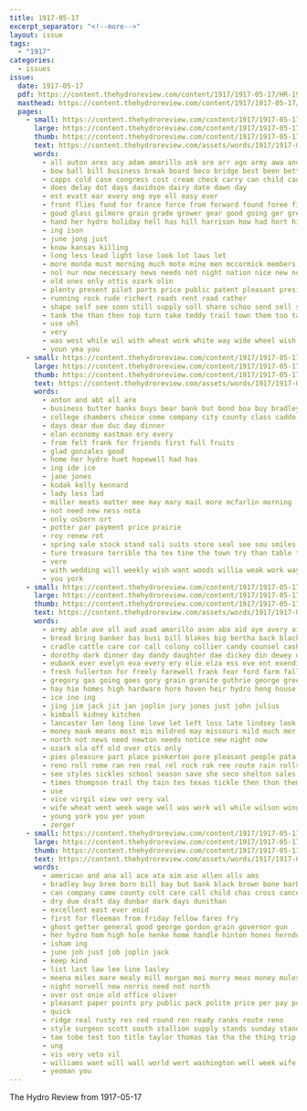 ```yaml
---
title: 1917-05-17
excerpt_separator: "<!--more-->"
layout: issue
tags:
  - "1917"
categories:
  - issues
issue:
  date: 1917-05-17
  pdf: https://content.thehydroreview.com/content/1917/1917-05-17/HR-1917-05-17.pdf
  masthead: https://content.thehydroreview.com/content/1917/1917-05-17/masthead/HR-1917-05-17.jpg
  pages:
    - small: https://content.thehydroreview.com/content/1917/1917-05-17/small/HR-1917-05-17-01.jpg
      large: https://content.thehydroreview.com/content/1917/1917-05-17/large/HR-1917-05-17-01.jpg
      thumb: https://content.thehydroreview.com/content/1917/1917-05-17/thumbnails/HR-1917-05-17-01.jpg
      text: https://content.thehydroreview.com/assets/words/1917/1917-05-17/HR-1917-05-17-01.txt
      words:
        - all auton ares acy adam amarillo ask are arr ago army awa and american alway america adams able age arm
        - bow ball bill business break board beco bridge best been better bers binder big bottom began buy but bronte blow
        - capps cold case congress cost cream check carry can child cause cant capp crew chambers con city caddo cane county cor course cox come
        - does delay dot days davidson dairy date dawn day
        - est evatt ear every eng eye ell easy ever
        - front flies fund for france force from forward found foree first favor fight fern furnish field foo folks few fine
        - goud glass gilmore grain grade grower gear good going ger greeson griffin goods gears
        - hand her hydro holiday hell has hill harrison how had hort hidden heir high house hundred him har harvest
        - ing ison
        - june jong just
        - know kansas killing
        - long less lead light lose look lot laws let
        - more monda must morning much mote mine men mccormick members miles might middle many means may mill most milk monday
        - nol nur now necessary news needs not night nation nice new noel
        - old ones only ottis ozark olin
        - plenty present pilet ports price public patent pleasant president perfect pair per pay press place part
        - running rock rude richert roads rent road rather
        - shape self see soon still supply soll share schoo send sell sens save saturday song style steed such special shine son sing single seen screen states simpler sed stock simple service spring sheriff south six store size
        - tank the than then top turn take teddy trail town them too taw tol
        - use uhl
        - very
        - was west while wil with wheat work white way wide wheel wish working wilson windows whit why week whip world will western willis wait war
        - youn yea you
    - small: https://content.thehydroreview.com/content/1917/1917-05-17/small/HR-1917-05-17-02.jpg
      large: https://content.thehydroreview.com/content/1917/1917-05-17/large/HR-1917-05-17-02.jpg
      thumb: https://content.thehydroreview.com/content/1917/1917-05-17/thumbnails/HR-1917-05-17-02.jpg
      text: https://content.thehydroreview.com/assets/words/1917/1917-05-17/HR-1917-05-17-02.txt
      words:
        - anton and abt all are
        - business butter banks buys bear bank but bond boa buy bradley bonds best
        - college chambers choice come company city county class caddo cas close canyon can card
        - days dear due duc day dinner
        - elan economy eastman ery every
        - from felt frank for friends first full fruits
        - glad gonzales good
        - home her hydro huet hopewell had has
        - ing ide ice
        - jane jones
        - kodak kelly kennard
        - lady less lad
        - miller meats matter mee may mary mail more mcfarlin morning
        - not need new ness nota
        - only osborn ort
        - potter par payment price prairie
        - roy renew rot
        - spring sale stock stand sali suits store seal see sou smiles spencer size sell she sales state stops shoot
        - ture treasure terrible tha tex tine the town try than table then
        - vere
        - with wedding will weekly wish want woods willia weak work ways
        - you york
    - small: https://content.thehydroreview.com/content/1917/1917-05-17/small/HR-1917-05-17-03.jpg
      large: https://content.thehydroreview.com/content/1917/1917-05-17/large/HR-1917-05-17-03.jpg
      thumb: https://content.thehydroreview.com/content/1917/1917-05-17/thumbnails/HR-1917-05-17-03.jpg
      text: https://content.thehydroreview.com/assets/words/1917/1917-05-17/HR-1917-05-17-03.txt
      words:
        - army able ave all aud asad amarillo ason aba aid aye avery ain arents adams ather alt anna april and ates are
        - bread bring banker bas busi bill blakes big bertha back blackwell bickell brown bethel barn breed business bottle bert boys bea bran border best but baptist bank butter both bandy bin breckenridge been bolle brother bie bridgeport burgman
        - cradle cattle care cor call colony collier candy counsel cash carl car chap clark cream cassi come con cruzan county church cold city can charlie cort cushing company chambers
        - dorothy dark dinner day dandy daughter dae dickey din dewey ditmore does
        - eubank ever evelyn eva every ery elie elza ess eve ent exendine ente elwood east
        - fresh fullerton for freely farewell frank fear ford farm fall folks friends forest feno friday fred felton front from fron fund far fulton former
        - gregory gas going goes gory grain granite guthrie george green ground good grass grady gear
        - hay hie homes high hardware hore hoven heir hydro heng house helen her hust head heber hem hawkins held harvest honor houle has home hudson had heart health hills harry hair hicks how hoss hose hardy herald hour
        - ice ino ing
        - jing jim jack jit jan joplin jury jones just john julius
        - kimball kidney kitchen
        - lancaster len long line love let left loss late lindsey look last latter life light little loan list lai lawn lane lowing like large
        - money mauk means most mis mildred may missouri mild much mer mills measles moth miss many made mares marie mention matter miles mike mil market miller mans mary mill martin mens monday must
        - north not news need newton needs notice new night now
        - ozark ola off old over otis only
        - pies pleasure part place pinkerton pore pleasant people pata pent plenty past policy par pant penny present power pla plants pee plant palmer patria
        - reno roll rome ran ren real rel rock rak ree route rain rolls road reach rey ron ralph rowland rou
        - see styles sickles school season save she seco shelton sales slight seus stella spring sho sedan saturday small sang stand short shanks studebaker souri sewing sun store smith schmidt sano sad service shorts sane spence show sees state such son south sunday style sale
        - times thompson trail thy tain tes texas tickle then thon them the trip tey than toan ton trend talk tee toon tie ted trame taken trial tor trice thomason take
        - use
        - vice virgil view ver very val
        - wife wheat went week wage well was work wil while wilson wing willis worth war warin woods weatherall with ware white will warfield wooden whitchurch waller
        - young york you yer youn
        - zerger
    - small: https://content.thehydroreview.com/content/1917/1917-05-17/small/HR-1917-05-17-04.jpg
      large: https://content.thehydroreview.com/content/1917/1917-05-17/large/HR-1917-05-17-04.jpg
      thumb: https://content.thehydroreview.com/content/1917/1917-05-17/thumbnails/HR-1917-05-17-04.jpg
      text: https://content.thehydroreview.com/assets/words/1917/1917-05-17/HR-1917-05-17-04.txt
      words:
        - american and ana all ace ata aim aso allen alls ams
        - bradley buy bree born bill bay but bank black brown bone barber bout bond best bran bouse
        - can company came county colt care call child chas cross cancer cannon
        - dry due draft day dunbar dark days dunithan
        - excellent east ever enid
        - first for fleeman from friday fellow fares fry
        - ghost getter general good george gordon grain governor gun
        - her hydro hom high hole henke home handle hinton hones herndon hyde has hot hands
        - isham ing
        - june joh just job joplin jack
        - keep kind
        - list last law lee line lasley
        - meena miles mare mealy mill morgan moi murry meas money mules may million max mound mule market mabel
        - night norvell now norris need not north
        - over ost onie old office oliver
        - pleasant paper points pry public pack polite price per pay pounds
        - quick
        - ridge real rusty res red round ren ready ranks route reno
        - style surgeon scott south stallion supply stands sunday standard stuff sunda sack special stand sun session shorts see show season soe sick saw service
        - tae tobe test ton title taylor thomas tax tha the thing trip tow taken
        - ung
        - vis very veto vil
        - williams want will wall world wert washington well week wife with while work wayte was
        - yeoman you
---
```


The Hydro Review from 1917-05-17

<!--more-->

